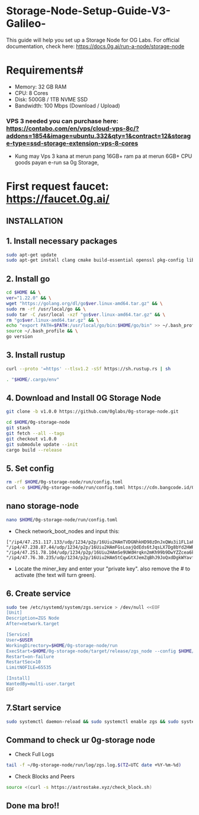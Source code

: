 # Storage-Node-Setup-Guide-V3-Galileo-
This guide will help you set up a Storage Node for OG Labs. For official documentation, check here: https://docs.0g.ai/run-a-node/storage-node


# Requirements#
- Memory: 32 GB RAM
- CPU: 8 Cores
- Disk: 500GB / 1TB NVME SSD
- Bandwidth: 100 Mbps (Download / Upload)

### VPS 3 needed you can purchase here: https://contabo.com/en/vps/cloud-vps-8c/?addons=1854&image=ubuntu.332&qty=1&contract=12&storage-type=ssd-storage-extension-vps-8-cores

- Kung may Vps 3 kana at merun pang 16GB+ ram pa at merun 6GB+ CPU goods payan e-run sa 0g Storage,

# First request faucet: https://faucet.0g.ai/


## INSTALLATION

## 1. Install necessary packages
```bash
sudo apt-get update
sudo apt-get install clang cmake build-essential openssl pkg-config libssl-dev jq
```

## 2. Install go
```bash
cd $HOME && \
ver="1.22.0" && \
wget "https://golang.org/dl/go$ver.linux-amd64.tar.gz" && \
sudo rm -rf /usr/local/go && \
sudo tar -C /usr/local -xzf "go$ver.linux-amd64.tar.gz" && \
rm "go$ver.linux-amd64.tar.gz" && \
echo "export PATH=$PATH:/usr/local/go/bin:$HOME/go/bin" >> ~/.bash_profile && \
source ~/.bash_profile && \
go version
```

## 3. Install rustup
```bash
curl --proto '=https' --tlsv1.2 -sSf https://sh.rustup.rs | sh
```
```bash
. "$HOME/.cargo/env"
```

## 4. Download and Install 0G Storage Node
```bash
git clone -b v1.0.0 https://github.com/0glabs/0g-storage-node.git
```
```bash
cd $HOME/0g-storage-node
git stash
git fetch --all --tags
git checkout v1.0.0
git submodule update --init
cargo build --release
```

## 5. Set config
```bash
rm -rf $HOME/0g-storage-node/run/config.toml
curl -o $HOME/0g-storage-node/run/config.toml https://cdn.bangcode.id/0g/v3_config.toml
```

## nano storage-node
```bash
nano $HOME/0g-storage-node/run/config.toml
```
- Check network_boot_nodes and input this:
```
["/ip4/47.251.117.133/udp/1234/p2p/16Uiu2HAmTVDGNhkHD98zDnJxQWu3i1FL1aFYeh9wiQTNu4pDCgps","/ip4/47.76.61.226/udp/1234/p2p/16Uiu2HAm2k6ua2mGgvZ8rTMV8GhpW71aVzkQWy7D37TTDuLCpgmX","/ip4/47.251.79.83/udp/1234/p2p/16Uiu2HAkvJYQABP1MdvfWfUZUzGLx1sBSDZ2AT92EFKcMCCPVawV", "/ip4/47.238.87.44/udp/1234/p2p/16Uiu2HAmFGsLoajQdEds6tJqsLX7Dg8bYd2HWR4SbpJUut4QXqCj", "/ip4/47.251.78.104/udp/1234/p2p/16Uiu2HAmSe9UWdHrqkn2mKh99b9DwYZZcea6krfidtU3e5tiHiwN", "/ip4/47.76.30.235/udp/1234/p2p/16Uiu2HAm5tCqwGtXJemZqBhJ9JoQxdDgkWYavfCziaqaAYkGDSfU"]
```
- Locate the miner_key and enter your "private key". also remove the # to activate (the text will turn green).

## 6. Create service
```bash
sudo tee /etc/systemd/system/zgs.service > /dev/null <<EOF
[Unit]
Description=ZGS Node
After=network.target

[Service]
User=$USER
WorkingDirectory=$HOME/0g-storage-node/run
ExecStart=$HOME/0g-storage-node/target/release/zgs_node --config $HOME/0g-storage-node/run/config.toml
Restart=on-failure
RestartSec=10
LimitNOFILE=65535

[Install]
WantedBy=multi-user.target
EOF
```

## 7.Start service
```bash
sudo systemctl daemon-reload && sudo systemctl enable zgs && sudo systemctl start zgs
```


## Command to check ur 0g-storage node
- Check Full Logs
```bash
tail -f ~/0g-storage-node/run/log/zgs.log.$(TZ=UTC date +%Y-%m-%d)
```
- Check Blocks and Peers
```bash
source <(curl -s https://astrostake.xyz/check_block.sh)
```


## Done ma bro!!










